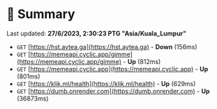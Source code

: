 # 📖 Summary
Last updated: **27/6/2023, 2:30:23 PTG "Asia/Kuala_Lumpur"**

- `GET` [https://hst.aytea.ga](https://hst.aytea.ga) - **Down** (156ms)
- `GET` [https://memeapi.cyclic.app/gimme](https://memeapi.cyclic.app/gimme) - **Up** (812ms)
- `GET` [https://memeapi.cyclic.app](https://memeapi.cyclic.app) - **Up** (801ms)
- `GET` [https://klik.ml/health](https://klik.ml/health) - **Up** (629ms)
- `GET` [https://dumb.onrender.com](https://dumb.onrender.com) - **Up** (36873ms)
